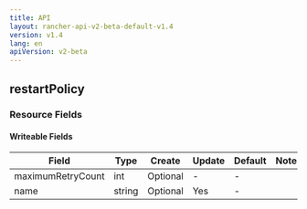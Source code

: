 ```yaml
---
title: API
layout: rancher-api-v2-beta-default-v1.4
version: v1.4
lang: en
apiVersion: v2-beta
---
```


## restartPolicy



### Resource Fields

#### Writeable Fields

Field | Type | Create | Update | Default | Notes
---|---|---|---|---|---
maximumRetryCount | int | Optional | - | - | 
name | string | Optional | Yes | - | 



<br>
